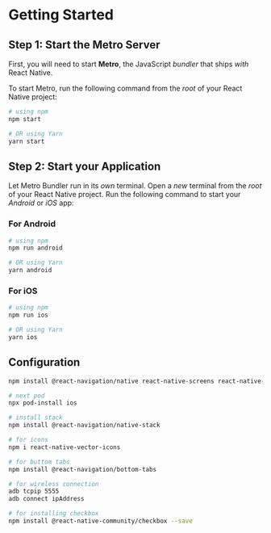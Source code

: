 # Getting Started

## Step 1: Start the Metro Server

First, you will need to start **Metro**, the JavaScript _bundler_ that ships _with_ React Native.

To start Metro, run the following command from the _root_ of your React Native project:

```bash
# using npm
npm start

# OR using Yarn
yarn start
```

## Step 2: Start your Application

Let Metro Bundler run in its _own_ terminal. Open a _new_ terminal from the _root_ of your React Native project. Run the following command to start your _Android_ or _iOS_ app:

### For Android

```bash
# using npm
npm run android

# OR using Yarn
yarn android
```

### For iOS

```bash
# using npm
npm run ios

# OR using Yarn
yarn ios
```

## Configuration

```bash
npm install @react-navigation/native react-native-screens react-native-safe-area-context

# next pod
npx pod-install ios

# install stack
npm install @react-navigation/native-stack

# for icons
npm i react-native-vector-icons

# for buttom tabs 
npm install @react-navigation/bottom-tabs

# for wireless connection 
adb tcpip 5555
adb connect ipAddress

# for installing checkbox
npm install @react-native-community/checkbox --save
```